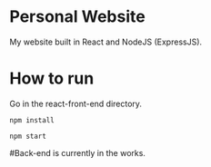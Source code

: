 # Personal Website
My website built in React and NodeJS (ExpressJS).

# How to run

Go in the react-front-end directory.

```shell
npm install

npm start
```

#Back-end is currently in the works.
